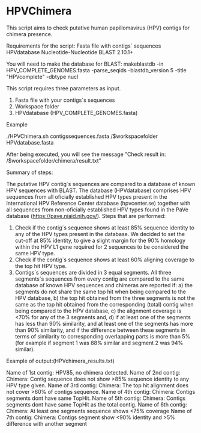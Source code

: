 # HPVChimera

This script aims to check putative human papillomavirus (HPV) contigs for chimera presence.

Requirements for the script:
Fasta file with contigs´ sequences
HPVdatabase
Nucleotide-Nucleotide BLAST 2.10.1+

You will need to make the database for BLAST:
makeblastdb -in HPV_COMPLETE_GENOMES.fasta -parse_seqids -blastdb_version 5  -title "HPVcomplete" -dbtype nucl

This script requires three parameters as input.
1. Fasta file with your contigs´s sequences
2. Workspace folder
3. HPVdatabase (HPV_COMPLETE_GENOMES.fasta)

Example

./HPVChimera.sh contigssequences.fasta /$workspacefolder HPVdatabase.fasta

After being executed, you will see the message "Check result in: /$workspacefolder/chimera/result.txt"

Summary of steps:

The putative HPV contig´s sequences are compared to a database of known HPV sequences with BLAST.
The database (HPVdatabase) comprises HPV sequences from all oficially established HPV types present in the International HPV Reference Center database (hpvcenter.se) together with all sequences from non-oficially established HPV types found in the PaVe database (https://pave.niaid.nih.gov/).
Steps that are performed:
1. Check if the contig´s sequence shows at least 85% sequence identity to any of the HPV types present in the database. We decided to set the cut-off at 85% identity, to give a slight margin for the 90% homology within the HPV L1 gene required for 2 sequences to be considered the same HPV type. 
2. Check if the contig´s sequence shows at least 60% aligning coverage to the top hit HPV type.
3. Contigs´s sequences are divided in 3 equal segments. All three segments´s sequences from every contig are compared to the same database of known HPV sequences and chimeras are reported if: a) the segments do not share the same top hit when being compared to the HPV database,  b) the top hit obtained from the three segments is not the same as the top hit obtained from the corresponding (total) contig when being compared to the HPV database, c) the alignment coverage is <70% for any of the 3 segments and, d) if at least one of the segments has less than 90% similarity, and at least one of the segments has more than 90% similarity, and if the difference between these segments in terms of similarity to corresponding overlapping parts is more than 5% (for example if segment 1 was 88% similar and segment 2 was 94% similar).



Example of output:(HPVchimera_results.txt)

Name of 1st contig:     HPV85, no chimera detected.
Name of 2nd contig:     Chimera: Contig sequence does not show >85% sequence identity to any HPV type given.
Name of 3rd contig:     Chimera: The top hit alignment does not cover >60% of contigs sequence.
Name of 4th contig:     Chimera: Contigs segments dont have same TopHit.
Name of 5th contig:     Chimera: Contigs segments dont have same TopHit as the total contig.
Name of 6th contig:     Chimera: At least one segments sequence shows <75% coverage
Name of 7th contig:     Chimera: Contigs segment show <90% identity and >5% difference with another segment


 

